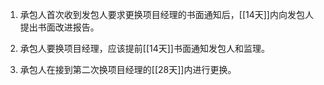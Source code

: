 1. 承包人首次收到发包人要求更换项目经理的书面通知后，[[14天]]内向发包人提出书面改进报告。


2. 承包人要换项目经理，应该提前[[14天]]书面通知发包人和监理。

3. 承包人在接到第二次换项目经理的[[28天]]内进行更换。

